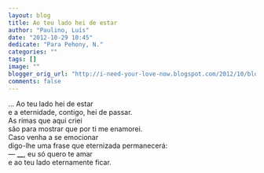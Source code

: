 ```yaml
---
layout: blog
title: Ao teu lado hei de estar
author: "Paulino, Luís"
date: "2012-10-29 10:45"
dedicate: "Para Pehony, N."
categories: ""
tags: []
image: ""
blogger_orig_url: "http://i-need-your-love-now.blogspot.com/2012/10/blog-post_4350.html"
comments: false
---
```


... Ao teu lado hei de estar\
e a eternidade, contigo, hei de passar.\
As rimas que aqui criei\
são para mostrar que por ti me enamorei.\
Caso venha a se emocionar\
digo-lhe uma frase que eternizada permanecerá:\
— **\_\_**, eu só quero te amar\
e ao teu lado eternamente ficar.

